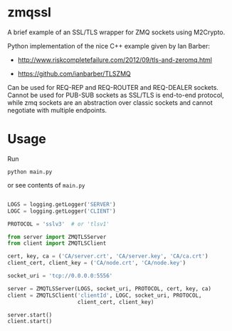 zmqssl
======

A brief example of an SSL/TLS wrapper for ZMQ sockets using M2Crypto.

Python implementation of the nice C++ example given by Ian Barber:

- http://www.riskcompletefailure.com/2012/09/tls-and-zeromq.html

- https://github.com/ianbarber/TLSZMQ


Can be used for REQ-REP and REQ-ROUTER and REQ-DEALER sockets.
Cannot be used for PUB-SUB sockets as SSL/TLS is
end-to-end protocol, while zmq sockets are an abstraction
over classic sockets and cannot negotiate with multiple endpoints.


Usage
======

Run

`python main.py`

or see contents of `main.py`


```python

LOGS = logging.getLogger('SERVER')
LOGC = logging.getLogger('CLIENT')

PROTOCOL = 'sslv3'  # or 'tlsv1'

from server import ZMQTLSServer
from client import ZMQTLSClient

cert, key, ca = ('CA/server.crt', 'CA/server.key', 'CA/ca.crt')
client_cert, client_key = ('CA/node.crt', 'CA/node.key')

socket_uri = 'tcp://0.0.0.0:5556'

server = ZMQTLSServer(LOGS, socket_uri, PROTOCOL, cert, key, ca)
client = ZMQTLSClient('clientId', LOGC, socket_uri, PROTOCOL,
                      client_cert, client_key)

server.start()
client.start()

```
